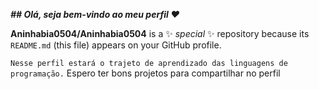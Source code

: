 _**## Olá, seja bem-vindo ao meu perfil ❤️**_


**Aninhabia0504/Aninhabia0504** is a ✨ _special_ ✨ repository because its `README.md` (this file) appears on your GitHub profile.

`Nesse perfil estará o trajeto de aprendizado das linguagens de programação.`
       Espero ter bons projetos para compartilhar no perfil

